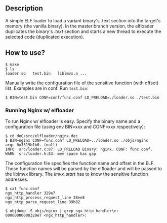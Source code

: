 ## Description
A simple ELF loader to load a variant binary's .text section into the target's memory (the vanilla binary).
In the master branch version, the elfloader duplicates the binary's *.text* section and starts a new thread
to execute the selected code (duplicated execution).

## How to use?
```
$ make
$ ls
loader.so   test.bin   liblmvx.a ...
```
Manually write the configuration file of the sensitive function (with offset) list. Examples are in conf. Run `test.bin`:
```
$ BIN=test.bin CONF=conf/func.conf LD_PRELOAD=./loader.so ./test.bin
```

### Running Nginx w/ elfloader
To run Nginx w/ elfloader is easy. Specify the binary name and a configuration file (using env BIN=xxx 
and CONF=xxx respectively):
```
$ cd deC/src/elfloader/nginx.dec
$ BIN=nginx CONF=func.conf LD_PRELOAD=../loader.so ./objs/nginx
argc 0x3319b1b0. (null)
INFO  src/loader.c:87: LD_PRELOAD Binary: nginx. CONF: func.conf.
WARN  src/loader.h:83: mem space has gap
```

The configuration file specifies the function name and offset in the ELF. Those function names will be parsed
by the elfloader and will be passed to the liblmvx library. The *lmvx_start* has to know the sensitive function
addresses.
```
$ cat func.conf
ngx_http_handler 329e7
ngx_http_process_request_line 38ee8
ngx_http_parse_request_line 39b82

$ objdump -S objs/nginx | grep ngx_http_handler\>:
00000000000329e7 <ngx_http_handler>:
```
